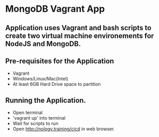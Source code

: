 # MongoDB Vagrant App

## Application uses Vagrant and bash scripts to create two virtual machine environements for NodeJS and MongoDB. 

## Pre-requisites for the Application
- Vagrant
- Windows/Linux/Mac(Intel)
- At least 6GB Hard Drive space to partition

## Running the Application.
- Open terminal
- 'vagrant up' into terminal
- Wait for scripts to run
- Open http://nology.training/cicd in web browser.

